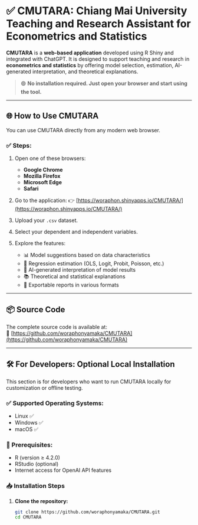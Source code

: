 # ✅ CMUTARA: Chiang Mai University Teaching and Research Assistant for Econometrics and Statistics

**CMUTARA** is a **web-based application** developed using R Shiny and integrated with ChatGPT. It is designed to support teaching and research in **econometrics and statistics** by offering model selection, estimation, AI-generated interpretation, and theoretical explanations.

> 🟢 **No installation required. Just open your browser and start using the tool.**

---

## 🌐 How to Use CMUTARA

You can use CMUTARA directly from any modern web browser.

### ✅ Steps:
1. Open one of these browsers:
   - **Google Chrome**
   - **Mozilla Firefox**
   - **Microsoft Edge**
   - **Safari**

2. Go to the application:
   👉 [https://woraphon.shinyapps.io/CMUTARA/](https://woraphon.shinyapps.io/CMUTARA/)

3. Upload your `.csv` dataset.

4. Select your dependent and independent variables.

5. Explore the features:
   - 📊 Model suggestions based on data characteristics
   - 🧮 Regression estimation (OLS, Logit, Probit, Poisson, etc.)
   - 💬 AI-generated interpretation of model results
   - 📚 Theoretical and statistical explanations
   - 📁 Exportable reports in various formats

---

## 📦 Source Code

The complete source code is available at:  
🔗 [https://github.com/woraphonyamaka/CMUTARA](https://github.com/woraphonyamaka/CMUTARA)

---

## 🛠️ For Developers: Optional Local Installation

This section is for developers who want to run CMUTARA locally for customization or offline testing.

### ✅ Supported Operating Systems:
- Linux ✅
- Windows ✅
- macOS ✅

### 🔧 Prerequisites:
- R (version ≥ 4.2.0)
- RStudio (optional)
- Internet access for OpenAI API features

### 📥 Installation Steps

1. **Clone the repository:**
   ```bash
   git clone https://github.com/woraphonyamaka/CMUTARA.git
   cd CMUTARA
